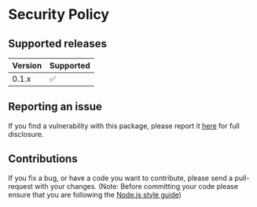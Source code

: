 # Security Policy

## Supported releases

| Version | Supported          |
| ------- | ------------------ |
| 0.1.x   | :white_check_mark: |

## Reporting an issue

If you find a vulnerability with this package, please report it [here](https://github.com/nuxy/lambda-js-prerender/issues) for full disclosure.

## Contributions

If you fix a bug, or have a code you want to contribute, please send a pull-request with your changes. (Note: Before committing your code please ensure that you are following the [Node.js style guide](https://github.com/felixge/node-style-guide))
